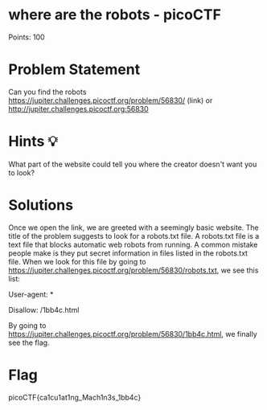 # where are the robots - **picoCTF**


Points: 100


# **Problem Statement**


Can you find the robots                         https://jupiter.challenges.picoctf.org/problem/56830/ (link) or http://jupiter.challenges.picoctf.org:56830



# **Hints :bulb:**


What part of the website could tell you where the creator doesn't want you to look?


# **Solutions**

Once we open the link, we are greeted with a seemingly basic website. The title of the problem suggests to look for a robots.txt file. A robots.txt file is a text file that blocks automatic web robots from running. A common mistake people make is they put secret information in files listed in the robots.txt file. When we look for this file by going to 
https://jupiter.challenges.picoctf.org/problem/56830/robots.txt, we see this list:

User-agent: *

Disallow: /1bb4c.html


By going to https://jupiter.challenges.picoctf.org/problem/56830/1bb4c.html, we finally see the flag.

# **Flag**


picoCTF{ca1cu1at1ng_Mach1n3s_1bb4c}


          
